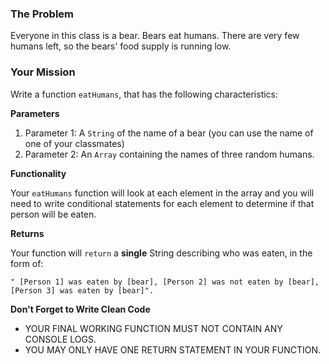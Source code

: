 ### The Problem
Everyone in this class is a bear. Bears eat humans. There are very few humans left, so the bears' food supply is running low.

### Your Mission
Write a function `eatHumans`, that has the following characteristics:

**Parameters**

1. Parameter 1: A `String` of the name of a bear (you can use the name of one of your classmates)
2. Parameter 2: An `Array` containing the names of three random humans.

**Functionality**

Your `eatHumans` function will look at each element in the array and you will need to write conditional statements for each element to determine if that person will be eaten.

**Returns**

Your function will `return` a **single** String describing who was eaten, in the form of:

`" [Person 1] was eaten by [bear], [Person 2] was not eaten by [bear], [Person 3] was eaten by [bear]".`

**Don't Forget to Write Clean Code**

- YOUR FINAL WORKING FUNCTION MUST NOT CONTAIN ANY CONSOLE LOGS.
- YOU MAY ONLY HAVE ONE RETURN STATEMENT IN YOUR FUNCTION.
